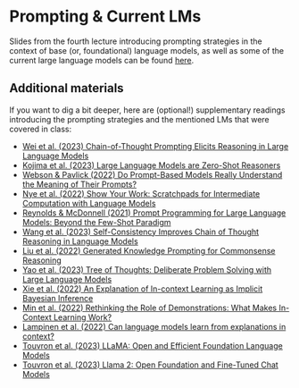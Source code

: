 # Prompting & Current LMs

Slides from the fourth lecture introducing prompting strategies in the context of base (or, foundational) language models, as well as some of the current large language models can be found [here](https://github.com/CogSciPrag/Understanding-LLMs-course/tree/main/understanding-llms/lectures/slides/04-LLMs-prompting.pdf).

## Additional materials

If you want to dig a bit deeper, here are (optional!) supplementary readings introducing the prompting strategies and the mentioned LMs that were covered in class:

* [Wei et al. (2023) Chain-of-Thought Prompting Elicits Reasoning in Large Language Models](https://arxiv.org/pdf/2201.11903)
* [Kojima et al. (2023) Large Language Models are Zero-Shot Reasoners](https://arxiv.org/pdf/2205.11916)
* [Webson & Pavlick (2022) Do Prompt-Based Models Really Understand the Meaning of Their Prompts?](https://aclanthology.org/2022.naacl-main.167.pdf)
* [Nye et al. (2022) Show Your Work: Scratchpads for Intermediate Computation with Language Models](https://openreview.net/pdf?id=HBlx2idbkbq) 
* [Reynolds & McDonnell (2021) Prompt Programming for Large Language Models: Beyond the Few-Shot Paradigm](https://dl.acm.org/doi/10.1145/3411763.3451760)
* [Wang et al. (2023) Self-Consistency Improves Chain of Thought Reasoning in Language Models](https://arxiv.org/pdf/2203.11171)
* [Liu et al. (2022) Generated Knowledge Prompting for Commonsense Reasoning](https://aclanthology.org/2022.acl-long.225.pdf)
* [Yao et al. (2023) Tree of Thoughts: Deliberate Problem Solving with Large Language Models](https://arxiv.org/pdf/2305.10601)
* [Xie et al. (2022) An Explanation of In-context Learning as Implicit Bayesian Inference](https://arxiv.org/pdf/2111.02080)
* [Min et al. (2022) Rethinking the Role of Demonstrations: What Makes In-Context Learning Work?](https://aclanthology.org/2022.emnlp-main.759.pdf)
* [Lampinen et al. (2022) Can language models learn from explanations in context?](https://aclanthology.org/2022.findings-emnlp.38/)
* [Touvron et al. (2023) LLaMA: Open and Efficient Foundation Language Models](https://arxiv.org/pdf/2302.13971)
* [Touvron et al. (2023) Llama 2: Open Foundation and Fine-Tuned Chat Models](https://arxiv.org/pdf/2307.09288)
